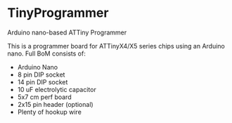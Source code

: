 # TinyProgrammer
Arduino nano-based ATTiny Programmer

This is a programmer board for ATTinyX4/X5 series chips using an Arduino nano. Full BoM consists of:

 - Arduino Nano
 - 8 pin DIP socket
 - 14 pin DIP socket
 - 10 uF electrolytic capacitor
 - 5x7 cm perf board
 - 2x15 pin header (optional)
 - Plenty of hookup wire
